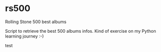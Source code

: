# rs500
Rolling Stone 500 best albums

Script to retrieve the best 500 albums infos.
Kind of exercise on my Python learning journey  :-)



test